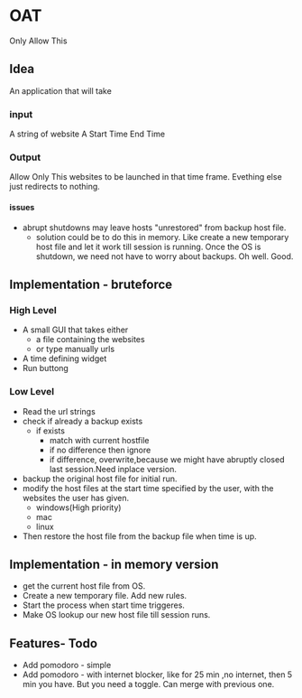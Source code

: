 # OAT
 Only Allow This

## Idea
An application that will take

### input

A string of website
A Start Time
End Time

### Output

Allow Only This websites to be launched in that time frame. Evething else just redirects to nothing.

#### issues

- abrupt shutdowns may leave hosts "unrestored" from backup host file.
   - solution could be to do this in memory. Like create a new temporary host file and let it work till session is running. Once the OS is shutdown, we need not have to worry about backups. Oh well. Good.

## Implementation - bruteforce

### High Level

- A small GUI that takes either
   - a file containing the websites
   - or type manually urls
- A time defining widget
- Run buttong

### Low Level
- Read the url strings
- check if already a backup exists
   - if exists
      - match with current hostfile
	  - if no difference then ignore
	  - if difference, overwrite,because we might have abruptly closed last session.Need inplace version.
- backup the original host file for initial run.
- modify the host files at the start time specified by the user, with the websites the user has given.
   - windows(High priority)
   - mac
   - linux
- Then restore the host file from the backup file when time is up.


## Implementation - in memory version

- get the current host file from OS.
- Create a new temporary file. Add new rules.
- Start the process when start time triggeres.
- Make OS lookup our new host file till session runs.


## Features- Todo

- Add pomodoro - simple
- Add pomodoro - with internet blocker, like for 25 min ,no internet, then 5 min you have. But you need a toggle. Can merge with previous one.
